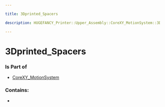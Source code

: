 ```yaml
---

title: 3Dprinted_Spacers

description: HUGEFANCY_Printer::Upper_Assembly::CoreXY_MotionSystem::3Dprinted_Spacers

---
```

# 3Dprinted_Spacers
<script>
    var geoarray = '{"3Dprinted_Spacers": {}}';
</script>
<script>
    var basepath = '/assets/HUGEFANCY_Printer/Upper_Assembly/CoreXY_MotionSystem/';
</script>
<link rel="stylesheet" href="/css/container.css">

<div id="container"></div>

<!-- these are the required scripts for the three.js scene -->
<script src="/lib/three.min.js"></script>
<script src="/lib/OrbitControls.js"></script>
<script src="/lib/RectAreaLightUniformsLib.js"></script>
<!-- this is your app's lib file -->
<script src="/lib/triceratops_app.js"></script>
### Is Part of
- [CoreXY_MotionSystem](../CoreXY_MotionSystem)  

### Contains:
- [](./3Dprinted_Spacers/)

